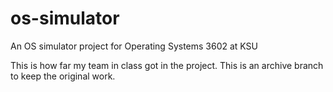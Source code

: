 # os-simulator
An OS simulator project for Operating Systems 3602 at KSU

This is how far my team in class got in the project. This is an archive branch to keep the original work.
